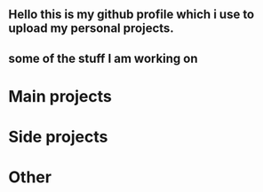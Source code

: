 ## Hello this is my github profile which i use to upload my personal projects.

## some of the stuff I am working on

# Main projects

# Side projects

# Other
